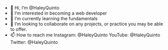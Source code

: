 - 👋 Hi, I’m @HaleyQuinto
- 👀 I’m interested in becoming a web developer
- 🌱 I’m currently learning the fundamentals 
- 💞️ I’m looking to collaborate on any projects, or practice you may be able to offer.
- 📫 How to reach me Instagram: @HaleyQuinto YouTube: @HaleyQuinto Twitter: @HaleyQuinto

<!---
HaleyQuinto/HaleyQuinto is a ✨ special ✨ repository because its `README.md` (this file) appears on your GitHub profile.
You can click the Preview link to take a look at your changes.
--->
